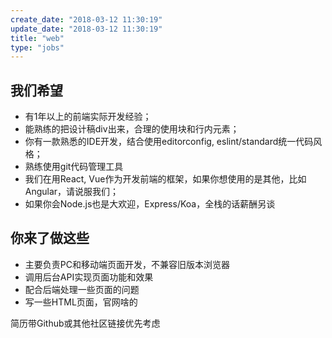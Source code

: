 ```yaml
---
create_date: "2018-03-12 11:30:19"
update_date: "2018-03-12 11:30:19"
title: "web"
type: "jobs"
---
```


## 我们希望

- 有1年以上的前端实际开发经验；
- 能熟练的把设计稿div出来，合理的使用块和行内元素；
- 你有一款熟悉的IDE开发，结合使用editorconfig, eslint/standard统一代码风格；
- 熟练使用git代码管理工具
- 我们在用React, Vue作为开发前端的框架，如果你想使用的是其他，比如Angular，请说服我们；
- 如果你会Node.js也是大欢迎，Express/Koa，全栈的话薪酬另谈

## 你来了做这些

- 主要负责PC和移动端页面开发，不兼容旧版本浏览器
- 调用后台API实现页面功能和效果
- 配合后端处理一些页面的问题
- 写一些HTML页面，官网啥的

简历带Github或其他社区链接优先考虑
